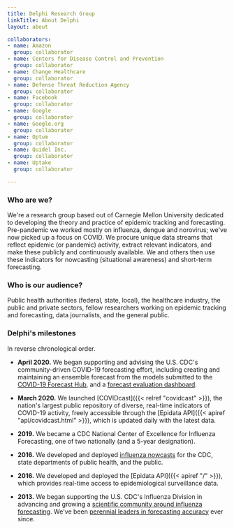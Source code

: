 ```yaml
---
title: Delphi Research Group
linkTitle: About Delphi
layout: about

collaborators:
- name: Amazon
  group: collaborator
- name: Centers for Disease Control and Prevention
  group: collaborator
- name: Change Healthcare
  group: collaborator
- name: Defense Threat Reduction Agency
  group: collaborator
- name: Facebook
  group: collaborator
- name: Google
  group: collaborator
- name: Google.org
  group: collaborator
- name: Optum
  group: collaborator
- name: Quidel Inc.
  group: collaborator
- name: Uptake
  group: collaborator

---
```


### Who are we?

We're a research group based out of Carnegie Mellon University dedicated to developing the theory and practice of epidemic tracking and forecasting. Pre-pandemic we worked mostly on influenza, dengue and norovirus; we've now picked up a focus on COVID. We procure unique data streams that reflect epidemic (or pandemic) activity, extract relevant indicators, and make these publicly and continuously available. We and others then use these indicators for nowcasting (situational awareness) and short-term forecasting.

### Who is our audience?

Public health authorities (federal, state, local), the healthcare industry, the public and private sectors, fellow researchers working on epidemic tracking and forecasting, data journalists, and the general public.

### Delphi's milestones

In reverse chronological order.

- **April 2020.** We began supporting and advising the U.S. CDC's
  community-driven COVID-19 forecasting effort, including creating and
  maintaining an ensemble forecast from the models submitted to the 
  [COVID-19 Forecast Hub](https://covid19forecasthub.org), and a [forecast 
  evaluation dashboard](https://delphi.cmu.edu/forecast-eval/).

- **March 2020.** We launched [COVIDcast]({{< relref "covidcast" >}}), the
  nation's largest public repository of diverse, real-time indicators of
  COVID-19 activity, freely accessible through the [Epidata API]({{< apiref 
  "api/covidcast.html" >}}), which is updated daily with the latest data.

- **2019.** We became a CDC National Center of Excellence for Influenza
  Forecasting, one of two nationally (and a 5-year designation). 

- **2016.** We developed and deployed
  [influenza nowcasts](https://delphi.cmu.edu/nowcast/) for the CDC, state
  departments of public health, and the public. 

- **2016.** We developed and deployed the [Epidata API]({{< apiref "/" >}}),
  which provides real-time access to epidemiological surveillance data. 

- **2013.** We began supporting the U.S. CDC's Influenza Division in advancing
  and growing a [scientific community around influenza
  forecasting](https://www.cdc.gov/flu/weekly/flusight/index.html). We've been 
  [perennial leaders in forecasting
  accuracy](https://www.cs.cmu.edu/~roni/CDC%20Flu%20Challenge%202014-2018%20Results.pdf)
  ever since. 
